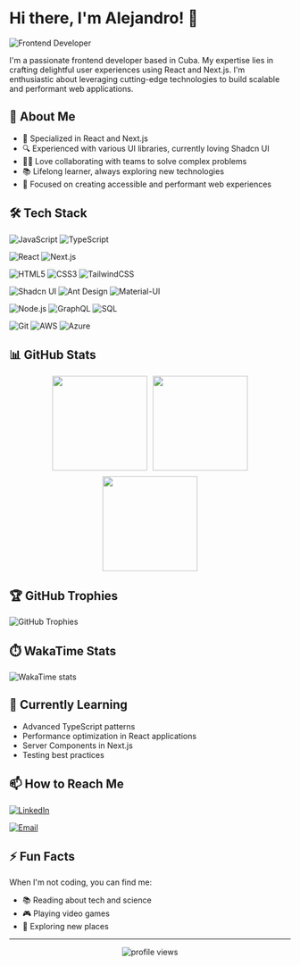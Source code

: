 # Hi there, I'm Alejandro! 👋

![Frontend Developer](https://img.shields.io/badge/Frontend-Developer-blue?style=for-the-badge)

I'm a passionate frontend developer based in Cuba. My expertise lies in crafting delightful user experiences using React and Next.js. I'm enthusiastic about leveraging cutting-edge technologies to build scalable and performant web applications.

## 🧐 About Me

- 🚀 Specialized in React and Next.js
- 🔍 Experienced with various UI libraries, currently loving Shadcn UI
- 👨‍💻 Love collaborating with teams to solve complex problems
- 📚 Lifelong learner, always exploring new technologies
- 🎯 Focused on creating accessible and performant web experiences

## 🛠️ Tech Stack

<!-- Core Languages -->

![JavaScript](https://img.shields.io/badge/JavaScript-F7DF1E?style=for-the-badge&logo=javascript&logoColor=black)
![TypeScript](https://img.shields.io/badge/TypeScript-3178C6?style=for-the-badge&logo=typescript&logoColor=white)

<!-- Frontend Frameworks -->

![React](https://img.shields.io/badge/React-61DAFB?style=for-the-badge&logo=react&logoColor=black)
![Next.js](https://img.shields.io/badge/Next.js-000000?style=for-the-badge&logo=nextdotjs&logoColor=white)

<!-- Markup & Styling -->

![HTML5](https://img.shields.io/badge/HTML5-E34F26?style=for-the-badge&logo=html5&logoColor=white)
![CSS3](https://img.shields.io/badge/CSS3-1572B6?style=for-the-badge&logo=css3&logoColor=white)
![TailwindCSS](https://img.shields.io/badge/Tailwind_CSS-38B2AC?style=for-the-badge&logo=tailwind-css&logoColor=white)

<!-- UI Libraries -->

![Shadcn UI](https://img.shields.io/badge/-Shadcn%20UI-000000?style=for-the-badge&logo=shadcnui&logoColor=white)
![Ant Design](https://img.shields.io/badge/Ant_Design-0170FE?style=for-the-badge&logo=ant-design&logoColor=white)
![Material-UI](https://img.shields.io/badge/Material--UI-0081CB?style=for-the-badge&logo=material-ui&logoColor=white)

<!-- Backend & APIs -->

![Node.js](https://img.shields.io/badge/Node.js-339933?style=for-the-badge&logo=nodedotjs&logoColor=white)
![GraphQL](https://img.shields.io/badge/GraphQL-E10098?style=for-the-badge&logo=graphql&logoColor=white)
![SQL](https://img.shields.io/badge/SQL-4479A1?style=for-the-badge&logo=mysql&logoColor=white)

<!-- DevOps & Cloud -->

![Git](https://img.shields.io/badge/Git-F05032?style=for-the-badge&logo=git&logoColor=white)
![AWS](https://img.shields.io/badge/AWS-232F3E?style=for-the-badge&logo=amazon-aws&logoColor=white)
![Azure](https://img.shields.io/badge/Azure-0078D4?style=for-the-badge&logo=microsoftazure&logoColor=white)

## 📊 GitHub Stats

<div style="display: flex; justify-content: center; flex-wrap: wrap; gap: 10px">
  <img height="170em" src="https://github-readme-stats.vercel.app/api?username=durantdurant95&theme=transparent&hide_border=true" />
  <img height="170em" src="https://github-readme-stats.vercel.app/api/top-langs?username=durantdurant95&layout=compact&langs_count=8&theme=transparent&hide_border=true" />
  <img height="170em" src="https://github-readme-streak-stats.herokuapp.com/?user=durantdurant95&theme=transparent&hide_border=true" />
</div>

## 🏆 GitHub Trophies

  <img alt="GitHub Trophies" src="https://github-profile-trophy.vercel.app/?username=durantdurant95&theme=gruvbox&margin-w=15&margin-h=15&column=7" />

## ⏱️ WakaTime Stats

  <img alt="WakaTime stats" src="https://github-readme-stats.vercel.app/api/wakatime?username=durantdurant95&theme=transparent&hide_border=true">

## 🌱 Currently Learning

- Advanced TypeScript patterns
- Performance optimization in React applications
- Server Components in Next.js
- Testing best practices

## 📫 How to Reach Me

[![LinkedIn](https://img.shields.io/badge/LinkedIn-0077B5?style=for-the-badge&logo=linkedin&logoColor=white)](https://www.linkedin.com/in/alejandro-p%C3%A9rez-dur%C3%A1n-754a8324a)

[![Email](https://img.shields.io/badge/Email-D14836?style=for-the-badge&logo=gmail&logoColor=white)](mailto:apduran95@gmail.com)

## ⚡ Fun Facts

When I'm not coding, you can find me:

- 📚 Reading about tech and science
- 🎮 Playing video games
- 🚶 Exploring new places

---

<p align="center">
  <img src="https://komarev.com/ghpvc/?username=durantdurant95&label=Profile%20views&color=0e75b6&style=flat" alt="profile views" />
</p>
